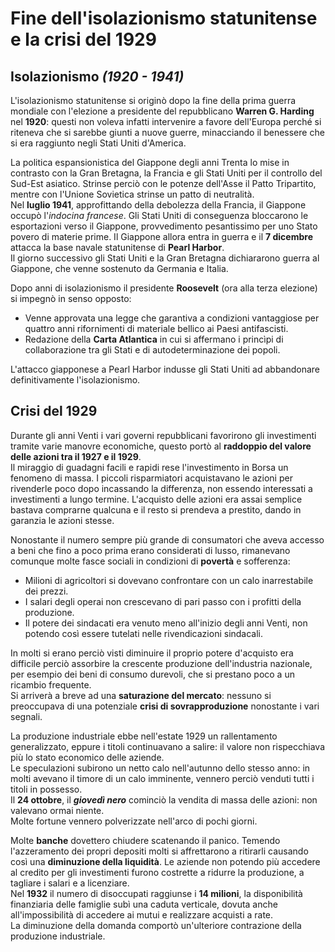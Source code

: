 # Fine dell'isolazionismo statunitense e la crisi del 1929

## Isolazionismo *(1920 - 1941)*

L'isolazionismo statunitense si originò dopo la fine della prima guerra mondiale
con l'elezione a presidente del repubblicano **Warren G. Harding** nel **1920**:
questi non voleva infatti intervenire a favore dell'Europa perché si riteneva
che si sarebbe giunti a nuove guerre, minacciando il benessere che si era
raggiunto negli Stati Uniti d'America.

La politica espansionistica del Giappone degli anni Trenta lo mise in contrasto
con la Gran Bretagna, la Francia e gli Stati Uniti per il controllo del Sud-Est
asiatico. Strinse perciò con le potenze dell'Asse il Patto Tripartito, mentre
con l'Unione Sovietica strinse un patto di neutralità.\
Nel **luglio 1941**, approfittando della debolezza della Francia, il Giappone
occupò l'*indocina francese*. Gli Stati Uniti di conseguenza bloccarono le
esportazioni verso il Giappone, provvedimento pesantissimo per uno Stato povero
di materie prime. Il Giappone allora entra in guerra e il **7 dicembre** attacca
la base navale statunitense di **Pearl Harbor**.\
Il giorno successivo gli Stati Uniti e la Gran Bretagna dichiararono guerra al
Giappone, che venne sostenuto da Germania e Italia.

Dopo anni di isolazionismo il presidente **Roosevelt** (ora alla terza elezione)
si impegnò in senso opposto:
- Venne approvata una legge che garantiva a condizioni vantaggiose per quattro
  anni rifornimenti di materiale bellico ai Paesi antifascisti.
- Redazione della **Carta Atlantica** in cui si affermano i princìpi di
  collaborazione tra gli Stati e di autodeterminazione dei popoli.

L'attacco giapponese a Pearl Harbor indusse gli Stati Uniti ad abbandonare
definitivamente l'isolazionismo.

## Crisi del 1929

Durante gli anni Venti i vari governi repubblicani favorirono gli investimenti
tramite varie manovre economiche, questo portò al **raddoppio del valore delle
azioni tra il 1927 e il 1929**.\
Il miraggio di guadagni facili e rapidi rese l'investimento in Borsa un fenomeno
di massa. I piccoli risparmiatori acquistavano le azioni per rivenderle poco
dopo incassando la differenza, non essendo interessati a investimenti a lungo
termine. L'acquisto delle azioni era assai semplice bastava comprarne qualcuna e
il resto si prendeva a prestito, dando in garanzia le azioni stesse.

Nonostante il numero sempre più grande di consumatori che aveva accesso a beni
che fino a poco prima erano considerati di lusso, rimanevano comunque molte
fasce sociali in condizioni di **povertà** e sofferenza:
- Milioni di agricoltori si dovevano confrontare con un calo inarrestabile dei
  prezzi.
- I salari degli operai non crescevano di pari passo con i profitti della
  produzione.
- Il potere dei sindacati era venuto meno all'inizio degli anni Venti, non
  potendo così essere tutelati nelle rivendicazioni sindacali.

In molti si erano perciò visti diminuire il proprio potere d'acquisto era
difficile perciò assorbire la crescente produzione dell'industria nazionale, per
esempio dei beni di consumo durevoli, che si prestano poco a un ricambio
frequente.\
Si arriverà a breve ad una **saturazione del mercato**: nessuno si preoccupava
di una potenziale **crisi di sovrapproduzione** nonostante i vari segnali.

La produzione industriale ebbe nell'estate 1929 un rallentamento generalizzato,
eppure i titoli continuavano a salire: il valore non rispecchiava più lo stato
economico delle aziende.\
Le speculazioni subirono un netto calo nell'autunno dello stesso anno: in molti
avevano il timore di un calo imminente, vennero perciò venduti tutti i titoli in
possesso.\
Il **24 ottobre**, il ***giovedì nero*** cominciò la vendita di massa delle
azioni: non valevano ormai niente.\
Molte fortune vennero polverizzate nell'arco di pochi giorni.

Molte **banche** dovettero chiudere scatenando il panico. Temendo l'azzeramento
dei propri depositi molti si affrettarono a ritirarli causando così una
**diminuzione della liquidità**. Le aziende non potendo più accedere al credito
per gli investimenti furono costrette a ridurre la produzione, a tagliare i
salari e a licenziare.\
Nel **1932** il numero di disoccupati raggiunse i **14 milioni**, la
disponibilità finanziaria delle famiglie subì una caduta verticale, dovuta anche
all'impossibilità di accedere ai mutui e realizzare acquisti a rate.\
La diminuzione della domanda comportò un'ulteriore contrazione della produzione
industriale.
